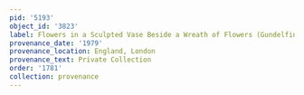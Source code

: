 ```yaml
---
pid: '5193'
object_id: '3823'
label: Flowers in a Sculpted Vase Beside a Wreath of Flowers (Gundelfingen)
provenance_date: '1979'
provenance_location: England, London
provenance_text: Private Collection
order: '1781'
collection: provenance
---
```

